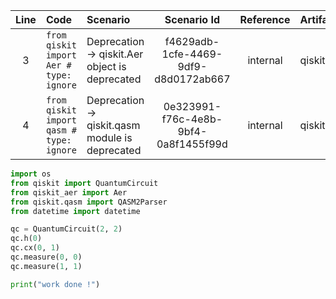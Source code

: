| Line | Code | Scenario | Scenario Id | Reference | Artifact | Refactoring |
| :--: | :--- | :------- | :---------: | :-------: | :------- | :---------- |
| 3 | `from qiskit import Aer # type: ignore` | Deprecation -> qiskit.Aer object is deprecated | f4629adb-1cfe-4469-9df9-d8d0172ab667 | internal | qiskit.Aer | `from qiskit_aer import Aer` |
| 4 | `from qiskit import qasm # type: ignore` | Deprecation -> qiskit.qasm module is deprecated | 0e323991-f76c-4e8b-9bf4-0a8f1455f99d | internal | qiskit.qasm | `from qiskit.qasm import QASM2Parser` |


```python
import os
from qiskit import QuantumCircuit
from qiskit_aer import Aer
from qiskit.qasm import QASM2Parser
from datetime import datetime

qc = QuantumCircuit(2, 2)
qc.h(0)
qc.cx(0, 1)
qc.measure(0, 0)
qc.measure(1, 1)

print("work done !")
```